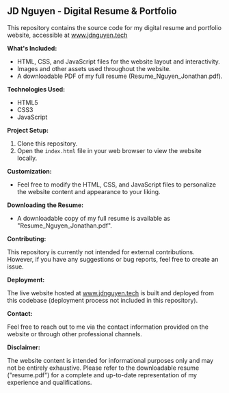 ## JD Nguyen - Digital Resume & Portfolio

This repository contains the source code for my digital resume and portfolio website, accessible at www.jdnguyen.tech 

**What's Included:**

* HTML, CSS, and JavaScript files for the website layout and interactivity.
* Images and other assets used throughout the website.
* A downloadable PDF of my full resume (Resume_Nguyen_Jonathan.pdf).

**Technologies Used:**

* HTML5
* CSS3
* JavaScript

**Project Setup:**

1. Clone this repository.
2. Open the `index.html` file in your web browser to view the website locally.

**Customization:**

* Feel free to modify the HTML, CSS, and JavaScript files to personalize the website content and appearance to your liking.

**Downloading the Resume:**

* A downloadable copy of my full resume is available as "Resume_Nguyen_Jonathan.pdf".

**Contributing:**

This repository is currently not intended for external contributions. However, if you have any suggestions or bug reports, feel free to create an issue.

**Deployment:**

The live website hosted at www.jdnguyen.tech is built and deployed from this codebase (deployment process not included in this repository).

**Contact:**

Feel free to reach out to me via the contact information provided on the website or through other professional channels.

**Disclaimer:**

The website content is intended for informational purposes only and may not be entirely exhaustive. Please refer to the downloadable resume ("resume.pdf") for a complete and up-to-date representation of my experience and qualifications.
